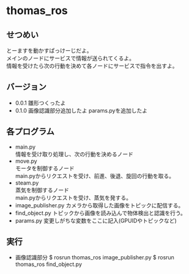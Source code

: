 # thomas_ros

## せつめい
とーますを動かすぱっけーじだよ。  
メインのノードにサービスで情報が送られてくるよ。  
情報を受けたら次の行動を決めて各ノードにサービスで指令を出すよ。

## バージョン
* 0.0.1 
雛形つくったよ
* 0.1.0
画像認識部分追加したよ
params.pyを追加したよ

## 各プログラム
* main.py  
情報を受け取り処理し、次の行動を決めるノード  
* move.py  
モータを制御するノード  
main.pyからリクエストを受け、前進、後退、旋回の行動を取る。  
* steam.py  
蒸気を制御するノード  
main.pyからリクエストを受け、蒸気を発する。  
* image_publisher.py
カメラから取得した画像をトピックに配信する。
* find_object.py
トピックから画像を読み込んで物体検出と認識を行う。
* params.py
変更しがちな変数をここに記入(GPUIDやトピックなど)

## 実行
* 画像認識部分
$ rosrun thomas_ros image_publisher.py
$ rosrun thomas_ros find_object.py

